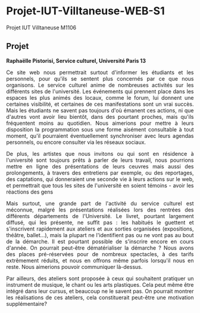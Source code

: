 # Projet-IUT-Villtaneuse-WEB-S1
Projet IUT Villtaneuse M1106
## Projet

**Raphaëlle Pistorisi, Service culturel, Université Paris 13**

<div style="text-align:justify;">Ce site web nous permettrait surtout d'informer les étudiants et les personnels, pour qu'ils se sentent plus concernés par ce que nous organisons. Le service culturel anime de nombreuses activités sur les différents sites de l'université. Les événements qui prennent place dans les espaces les plus animés des locaux, comme le forum, lui donnent une certaines visibilité, et certaines de ces manifestations sont un vrai succès. Mais les étudiants ne savent pas toujours d'où émanent ces actions, ni que d'autres vont avoir lieu bientôt, dans des pourtant proches, mais qu'ils fréquentent moins au quotidien. Nous aimerions pour mettre à leurs disposition la programmation sous une forme aisément consultable à tout moment, qu'il pourraient éventuellement synchroniser avec leurs agendas personnels, ou encore consulter via les réseaux sociaux.

De plus, les artistes que nous invitons ou qui sont en résidence à l'université sont toujours prêts à parler de leurs travail, nous pourrions mettre en ligne des présentations de leurs ceuvres mais aussi des prolongements, à travers des entretiens par exemple, ou des reportages, des captations, qui donneraient une seconde vie à leurs actions sur le web, et permettrait que tous les sites de l'université en soient témoins - avoir les réactions des gens

Mais surtout, une grande part de l'activité du service culturel est méconnue, malgré les présentations réalisées lors des rentrées des différents départements de l'Université. Le livret, pourtant largement diffusé, qui les présente, ne suffit pas : les habitués le guettent et s'inscrivent rapidement aux ateliers et aux sorties organisées (expositions, théâtre, ballet...), mais la plupart ne l'identifient pas ou ne vont pas au bout de la démarche. Il est pourtant possible de s'inscrire encore en cours d'année. On pourrait peut-être dématérialiser la démarche ? Nous avons des places pré-réservées pour de nombreux spectacles, à des tarifs extrêmement réduits, et nous en offrons même parfois lorsqu'il nous en reste. Nous aimerions pouvoir communiquer là-dessus.

Par ailleurs, des ateliers sont proposée à ceux qui souhaitent pratiquer un instrument de musique, le chant ou les arts plastiques. Cela peut même être intégré dans leur cursus, et beaucoup ne le savent pas. On pourrait montrer les réalisations de ces ateliers, cela constituerait peut-être une motivation supplémentaire? </div>

